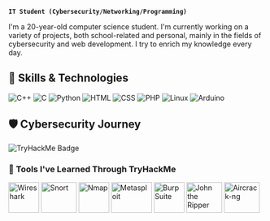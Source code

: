 **`IT Student (Cybersecurity/Networking/Programming)`**

I'm a 20-year-old computer science student. I'm currently working on a variety of projects, both school-related and personal, mainly in the fields of cybersecurity and web development. I try to enrich my knowledge every day.

## 🧱 Skills & Technologies
![C++](https://skillicons.dev/icons?i=cpp)
![C](https://skillicons.dev/icons?i=c)
![Python](https://skillicons.dev/icons?i=python)
![HTML](https://skillicons.dev/icons?i=html)
![CSS](https://skillicons.dev/icons?i=css)
![PHP](https://skillicons.dev/icons?i=php)
![Linux](https://skillicons.dev/icons?i=linux)
![Arduino](https://skillicons.dev/icons?i=arduino)

## 🛡️ Cybersecurity Journey
![TryHackMe Badge](https://tryhackme-badges.s3.amazonaws.com/cnd.png)

### 🧰 Tools I've Learned Through TryHackMe
<p align="left">
  <img src="https://upload.wikimedia.org/wikipedia/commons/6/6b/Wireshark_Logo.svg" alt="Wireshark" width="60" height="60"/>
  <img src="https://upload.wikimedia.org/wikipedia/commons/d/d7/Snort_logo.png" alt="Snort" width="70" height="60"/>
  <img src="https://upload.wikimedia.org/wikipedia/commons/2/2d/Nmap_logo.svg" alt="Nmap" width="60" height="60"/>
  <img src="https://upload.wikimedia.org/wikipedia/commons/4/45/Metasploit_logo_and_wordmark.svg" alt="Metasploit" width="80" height="60"/>
  <img src="https://upload.wikimedia.org/wikipedia/commons/3/34/Burp_Suite_logo.svg" alt="Burp Suite" width="60" height="60"/>
  <img src="https://upload.wikimedia.org/wikipedia/commons/3/3b/John_the_Ripper_logo.png" alt="John the Ripper" width="70" height="60"/>
  <img src="https://upload.wikimedia.org/wikipedia/commons/0/0d/Aircrack-ng_logo.png" alt="Aircrack-ng" width="70" height="60"/>
</p>
